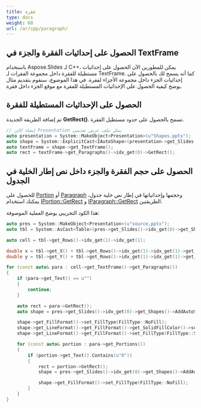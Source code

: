 ```yaml
---
title: فقرة
type: docs
weight: 60
url: /ar/cpp/paragraph/
---
```


## **الحصول على إحداثيات الفقرة والجزء في TextFrame**
باستخدام Aspose.Slides لـ C++، يمكن للمطورين الآن الحصول على إحداثيات مستطيلة للفقرة داخل مجموعة الفقرات لـ TextFrame. كما أنه يسمح لك بالحصول على إحداثيات الجزء داخل مجموعة الأجزاء لفقرة. في هذا الموضوع، سنقوم بتقديم مثال يوضح كيفية الحصول على الإحداثيات المستطيلة للفقرة مع موقع الجزء داخل فقرة.

## **الحصول على الإحداثيات المستطيلة للفقرة**
تم إضافة الطريقة الجديدة **GetRect()**. تسمح بالحصول على حدود مستطيل الفقرة.

``` cpp
// إنشاء كائن Presentation يمثل ملف عرض تقديمي
auto presentation = System::MakeObject<Presentation>(u"Shapes.pptx");
auto shape = System::ExplicitCast<IAutoShape>(presentation->get_Slides()->idx_get(0)->get_Shapes()->idx_get(0));
auto textFrame = shape->get_TextFrame();
auto rect = textFrame->get_Paragraphs()->idx_get(0)->GetRect();
```

## **الحصول على حجم الفقرة والجزء داخل نص إطار الخلية في الجدول** ##

للحصول على [Portion](https://reference.aspose.com/slides/cpp/class/aspose.slides.portion) أو [Paragraph](https://reference.aspose.com/slides/cpp/class/aspose.slides.paragraph) وحجمها وإحداثياتها في إطار نص خلية جدول، يمكنك استخدام [IPortion::GetRect](https://reference.aspose.com/slides/cpp/class/aspose.slides.i_portion#a9e2fd8b58529d493b40835b8463838a9) و [IParagraph::GetRect](https://reference.aspose.com/slides/cpp/class/aspose.slides.i_paragraph#a56f6e0026bbb81aa948bb0b000b8cf08t) الطريقتين.

هذا الكود التجريبي يوضح العملية الموصوفة:

``` cpp
auto pres = System::MakeObject<Presentation>(u"source.pptx");
auto tbl = System::AsCast<Table>(pres->get_Slides()->idx_get(0)->get_Shapes()->idx_get(0));

auto cell = tbl->get_Rows()->idx_get(1)->idx_get(1);

double x = tbl->get_X() + tbl->get_Rows()->idx_get(1)->idx_get(1)->get_OffsetX();
double y = tbl->get_Y() + tbl->get_Rows()->idx_get(1)->idx_get(1)->get_OffsetY();

for (const auto& para : cell->get_TextFrame()->get_Paragraphs())
{
    if (para->get_Text() == u"")
    {
        continue;
    }

    auto rect = para->GetRect();
    auto shape = pres->get_Slides()->idx_get(0)->get_Shapes()->AddAutoShape(ShapeType::Rectangle, rect.get_X() + x, rect.get_Y() + y, rect.get_Width(), rect.get_Height());

    shape->get_FillFormat()->set_FillType(FillType::NoFill);
    shape->get_LineFormat()->get_FillFormat()->get_SolidFillColor()->set_Color(Color::get_Yellow());
    shape->get_LineFormat()->get_FillFormat()->set_FillType(FillType::Solid);

    for (const auto& portion : para->get_Portions())
    {
        if (portion->get_Text().Contains(u"0"))
        {
            rect = portion->GetRect();
            shape = pres->get_Slides()->idx_get(0)->get_Shapes()->AddAutoShape(ShapeType::Rectangle, rect.get_X() + x, rect.get_Y() + y, rect.get_Width(), rect.get_Height());

            shape->get_FillFormat()->set_FillType(FillType::NoFill);
        }
    }
}
```